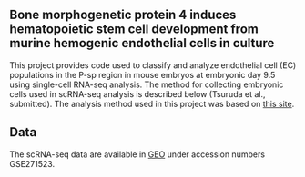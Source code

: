 ## Bone morphogenetic protein 4 induces hematopoietic stem cell development from murine hemogenic endothelial cells in culture
This project provides code used to classify and analyze endothelial cell (EC) populations in the P-sp region in mouse embryos at embryonic day 9.5 using single-cell RNA-seq analysis. The method for collecting embryonic cells used in scRNA-seq analysis is described below (Tsuruda et al., submitted).
The analysis method used in this project was based on [this site](https://satijalab.org/seurat/).

## Data
The scRNA-seq data are available in [GEO](https://www.ncbi.nlm.nih.gov/geo/) under accession numbers GSE271523.

